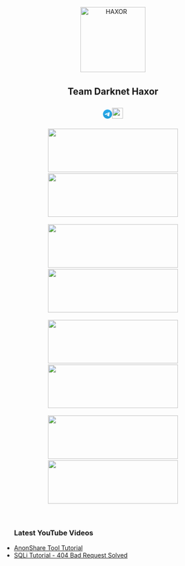 <p align="center"><a href="https://github.com/darknethaxor/"><img title="HAXOR" src="https://1.bp.blogspot.com/-ui9y_7kjZQQ/X65oQ5mMZ4I/AAAAAAAAADA/E7NzB1nhbpQn1J1mNGOX3Zx8WtJSrP5AwCLcBGAsYHQ/s320/20201113_170028.png" height="150" width="150"></a></p>
<h2 align="center">Team Darknet Haxor<br><br><a href="https://t.me/officialdarknethaxor" style="margin-top: -3px;"><img src="https://raw.githubusercontent.com/darknethaxor/picture/main/t_logo.png" height="21" width="21"></a><a href="https://www.facebook.com/groups/darknethaxordh/"><img src="https://raw.githubusercontent.com/darknethaxor/picture/main/logo-facebookpng-32247.png" height="25" width="25"></a></h2>
<p align="center"><a href="https://github.com/darknethaxor/DH-HackBar"><img src="https://github-readme-stats.vercel.app/api/pin/?username=darknethaxor&repo=DH-HackBar&theme=radical" height="100" width="300"></a> <a href="https://github.com/darknethaxor/AnonShare"><img src="https://github-readme-stats.vercel.app/api/pin/?username=darknethaxor&repo=AnonShare&theme=radical" height="100" width="300"></a></p>
<p align="center"><a href="https://github.com/darknethaxor/haxor"><img src="https://github-readme-stats.vercel.app/api/pin/?username=darknethaxor&repo=haxor&theme=radical" height="100" width="300"></a> <a href="https://github.com/darknethaxor/webscan"><img src="https://github-readme-stats.vercel.app/api/pin/?username=darknethaxor&repo=webscan&theme=radical" height="100" width="300"></a></p>
<p align="center"><a href="https://github.com/darknethaxor/s-bomb"><img src="https://github-readme-stats.vercel.app/api/pin/?username=darknethaxor&repo=s-bomb&theme=radical" height="100" width="300"></a> <a href="https://github.com/darknethaxor/dhspoof"><img src="https://github-readme-stats.vercel.app/api/pin/?username=darknethaxor&repo=dhspoof&theme=radical" height="100" width="300"></a></p><p align="center"><a href="https://github.com/darknethaxor/rage-bomb"><img src="https://github-readme-stats.vercel.app/api/pin/?username=darknethaxor&repo=rage-bomb&theme=radical" height="100" width="300"></a> <a href="https://github.com/darknethaxor/dhspam"><img src="https://github-readme-stats.vercel.app/api/pin/?username=darknethaxor&repo=dhspam&theme=radical" height="100" width="300"></a></p><br>

### <img src="https://raw.githubusercontent.com/darknethaxor/picture/main/images%20(5).png" height="15" width="20"/> Latest YouTube Videos

- [AnonShare Tool Tutorial](https://youtu.be/SaUKOtyaptw)
- [SQLi Tutorial - 404 Bad Request Solved](https://youtu.be/BN8AQlO9Ea8)

